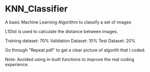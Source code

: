 # KNN_Classifier
A basic Machine Learning Algorithm to classify a set of images

L1Dist is used to calculate the distance between images.

Training dataset: 70%
Validation Dataset: 10%
Test Dataset: 20%

Go through "Repeat.pdf" to get a clear picture of algorith that I coded.

Note: Avoided using in-built functions to improve the real coding experience.
